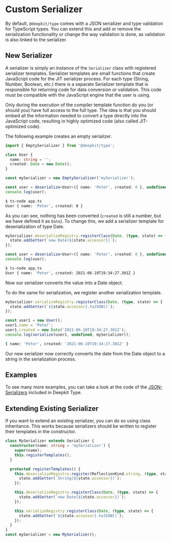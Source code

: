 # Custom Serializer

By default, `@deepkit/type` comes with a JSON serializer and type validation for TypeScript types. You can extend this and add or remove the serialization functionality or change the way validation is done, as validation is also linked to the serializer.

## New Serializer

A serializer is simply an instance of the `Serializer` class with registered serializer templates. Serializer templates are small functions that create JavaScript code for the JIT serializer process. For each type (String, Number, Boolean, etc.) there is a separate Serializer template that is responsible for returning code for data conversion or validation. This code must be compatible with the JavaScript engine that the user is using.

Only during the execution of the compiler template function do you (or should you) have full access to the full type. The idea is that you should embed all the information needed to convert a type directly into the JavaScript code, resulting in highly optimized code (also called JIT-optimized code).

The following example creates an empty serializer.

```typescript
import { EmptySerializer } from '@deepkit/type';

class User {
  name: string = '';
  created: Date = new Date();
}

const mySerializer = new EmptySerializer('mySerializer');

const user = deserialize<User>({ name: 'Peter', created: 0 }, undefined, mySerializer);
console.log(user);
```

```sh
$ ts-node app.ts
User { name: 'Peter', created: 0 }
```

As you can see, nothing has been converted (`created` is still a number, but we have defined it as `Date`). To change this, we add a serializer template for deserialization of type Date.

```typescript
mySerializer.deserializeRegistry.registerClass(Date, (type, state) => {
  state.addSetter(`new Date(${state.accessor})`);
});

const user = deserialize<User>({ name: 'Peter', created: 0 }, undefined, mySerializer);
console.log(user);
```

```sh
$ ts-node app.ts
User { name: 'Peter', created: 2021-06-10T19:34:27.301Z }
```

Now our serializer converts the value into a Date object.

To do the same for serialization, we register another serialization template.

```typescript
mySerializer.serializeRegistry.registerClass(Date, (type, state) => {
  state.addSetter(`${state.accessor}.toJSON()`);
});

const user1 = new User();
user1.name = 'Peter';
user1.created = new Date('2021-06-10T19:34:27.301Z');
console.log(serialize(user1, undefined, mySerializer));
```

```sh
{ name: 'Peter', created: '2021-06-10T19:34:27.301Z' }
```

Our new serializer now correctly converts the date from the Date object to a string in the serialization process.

## Examples

To see many more examples, you can take a look at the code of the [JSON-Serializers](https://github.com/deepkit/deepkit-framework/blob/master/packages/type/src/serializer.ts#L1688) included in Deepkit Type.

## Extending Existing Serializer

If you want to extend an existing serializer, you can do so using class inheritance. This works because serializers should be written to register their templates in the constructor.

```typescript
class MySerializer extends Serializer {
  constructor(name: string = 'mySerializer') {
    super(name);
    this.registerTemplates();
  }

  protected registerTemplates() {
    this.deserializeRegistry.register(ReflectionKind.string, (type, state) => {
      state.addSetter(`String(${state.accessor})`);
    });

    this.deserializeRegistry.registerClass(Date, (type, state) => {
      state.addSetter(`new Date(${state.accessor})`);
    });

    this.serializeRegistry.registerClass(Date, (type, state) => {
      state.addSetter(`${state.accessor}.toJSON()`);
    });
  }
}
const mySerializer = new MySerializer();
```
